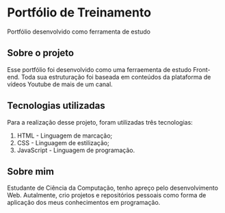 # Portfólio de Treinamento
Portfólio desenvolvido como ferramenta de estudo

## Sobre o projeto
Esse portfólio foi desenvolvido como uma ferraementa de estudo Front-end. Toda sua estruturação foi baseada em conteúdos da plataforma de vídeos Youtube de mais de um canal.

## Tecnologias utilizadas
Para a realização desse projeto, foram utilizadas três tecnologias:

1. HTML - Linguagem de marcação;
2. CSS - Linguagem de estilização;
3. JavaScript - Linguagem de programação.

## Sobre mim
Estudante de Ciência da Computação, tenho apreço pelo desenvolvimento Web. Autalmente, crio projetos e repositórios pessoais como forma de aplicação dos meus conhecimentos em programação.